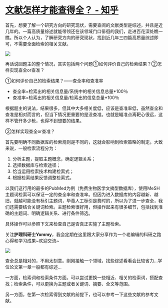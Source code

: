 # [文献怎样才能查得全？ - 知乎](https://www.zhihu.com/question/417869659/answer/2297809735)

首先，想要了解一个研究方向的研究现状，需要查阅的文献类型是综述，并且是近几年的。一篇高质量综述就能带领还在该领域门口徘徊的我们，走进百花深处瞧一瞧。所以个人认为，了解研究方向的研究现状，找到近几年三四篇高质量综述即可，不需要全面检索的相关文献。

![](https://pica.zhimg.com/50/v2-3c6e2bb0be297e253f31de37ddcda2ad_720w.jpg?source=1940ef5c)

再话说回题主的整个情况，其实包括两个问题①如何评价自己的检索结果？②怎样实现查全or查准？

①如何评价自己的检索结果？——查全率和查准率

-   查全率=检索出的相关信息量/系统中的相关信息总量\*100％
-   查准率=检索出的相关信息量/检索出的信息总量\*100％

根据题主的说法，结果很多，但其中大多相关度低，应该是查准率低，虽然查全和查准是相对而言的，但当下情况更重要的是没查准。也就是瞄准点离靶心很远，这样不管开多少枪，也得不到想要的结果。

②怎样实现查全or查准？

首先要明确不同数据库的检索规则是不同的，这就会影响到检索策略的制定。大致来说，一般检索流程分为：

1.  分析主题，提取主题概念，确定逻辑关系；
2.  选择数据库与检索途径；
3.  恰当运用检索技术构建检索式；
4.  根据检索结果反馈调整检索式。

以我们这行用的最多的PubMed为例（免费生物医学文摘型数据库），使用MeSH主题词检索可以保证一定的查全率和查准率。但因为进入数据库的内容越新、越旧，就越可能没有标引主题词，毕竟人工标引是费时的，所以为了进一步查全，我们还需要结合关键词检索。主题检索很好用，但操作起来有很多细节，包括找到准确的主题词、明确逻辑关系、进行条件筛选。

具体操作可以参照下文来检查自己是否真正实施了主题检索。

关注**护理科研士Yommy**，我会定期在这里跟大家分享作为一个老编辑的科研之路心得和学习成果~欢迎交流~

![](https://pica.zhimg.com/50/v2-2ae2069dfa251818df654bc3fb65387d_720w.jpg?source=1940ef5c)

查全总是相对的，不用太刻意。刚刚接触一个领域，找些综述看看会比较省力…学位论文第一章一般都有综述…

一方面，检索词和检索条件方面。可以尝试更换一些相近、相关的检索词，搭配查找；检索条件，可以更换为主题或者关键词、摘要、全文等范围。

另一方面，在第一次检索得到文献的前提下，也可以参考一下这些文献的参考文献。
